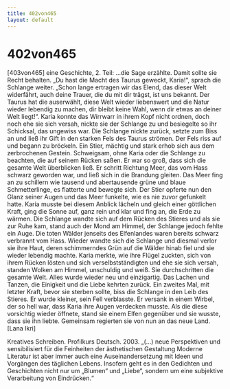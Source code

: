```yaml
---
title: 402von465
layout: default
---
```




# 402von465


[403von465] eine Geschichte, 2. Teil: ...die Sage erzählte. Damit sollte sie Recht behalten.
„Du hast die Macht des Taurus geweckt, Karia!“, sprach die Schlange weiter. „Schon lange ertragen wir das Elend, das dieser Welt widerfährt, auch deine Trauer, die du mit dir trägst, ist uns bekannt. Der Taurus hat die auserwählt, diese Welt wieder liebenswert und die Natur wieder lebendig zu machen, dir bleibt keine Wahl, wenn dir etwas an deiner Welt liegt!“. Karia konnte das Wirrwarr in ihrem Kopf nicht ordnen, doch noch ehe sie sich versah, nickte sie der Schlange zu und besiegelte so ihr Schicksal, das ungewiss war.
Die Schlange nickte zurück, setzte zum Biss an und ließ ihr Gift in den starken Fels des Taurus strömen. Der Fels riss auf und begann zu bröckeln. Ein Stier, mächtig und stark erhob sich aus dem zerbrochenen Gestein.
Schweigsam, ohne Karia oder die Schlange zu beachten, die auf seinem Rücken saßen. Er war so groß, dass sich die gesamte Welt überblicken ließ. Er schritt Richtung Meer, das vom Hass schwarz geworden war, und ließ sich in die Brandung gleiten. Das Meer fing an zu schillern wie tausend und abertausende grüne und blaue Schmetterlinge, es flatterte und bewegte sich. Der Stier opferte nun den Glanz seiner Augen und das Meer funkelte, wie es nie zuvor gefunkelt hatte. Karia musste bei diesem Anblick lächeln und gleich einer göttlichen Kraft, ging die Sonne auf, ganz rein und klar und fing an, die Erde zu wärmen. Die Schlange wandte sich auf dem Rücken des Stieres und als sie zur Ruhe kam, stand auch der Mond am Himmel, der Schlange jedoch fehlte ein Auge.
Die toten Wälder jenseits des Elfenlandes waren bereits schwarz verbrannt vom Hass. Wieder wandte sich die Schlange und diesmal verlor sie ihre Haut, deren schimmerndes Grün auf die Wälder hinab fiel und sie wieder lebendig machte.
Karia merkte, wie ihre Flügel zuckten, sich von ihrem Rücken lösten und sich verselbstständigten und ehe sie sich versah, standen Wolken am Himmel, unschuldig und weiß. Sie durchschritten die gesamte Welt. Alles wurde wieder neu und einzigartig. Das Lachen und Tanzen, die Einigkeit und die Liebe kehrten zurück. Ein zweites Mal, mit letzter Kraft, bevor sie sterben sollte, biss die Schlange in den Leib des Stieres. Er wurde kleiner, sein Fell verblasste. Er versank in einem Wirbel, der so hell war, dass Karia ihre Augen verdecken musste. Als die diese vorsichtig wieder öffnete, stand sie einem Elfen gegenüber und sie wusste, dass sie ihn liebte. Gemeinsam regierten sie von nun an das neue Land. [Lana Ikri]


Kreatives Schreiben. Profilkurs Deutsch. 2003.
„(...) neue Perspektiven und sensibilisiert für die Feinheiten der ästhetischen Gestaltung Moderne Literatur ist aber immer auch eine Auseinandersetzung mit Ideen und Vorgängen des täglichen Lebens. Insofern geht es in den Gedichten und Geschichten nicht nur um „Blumen“ und „Liebe“, sondern um eine subjektive Verarbeitung von Eindrücken.“
